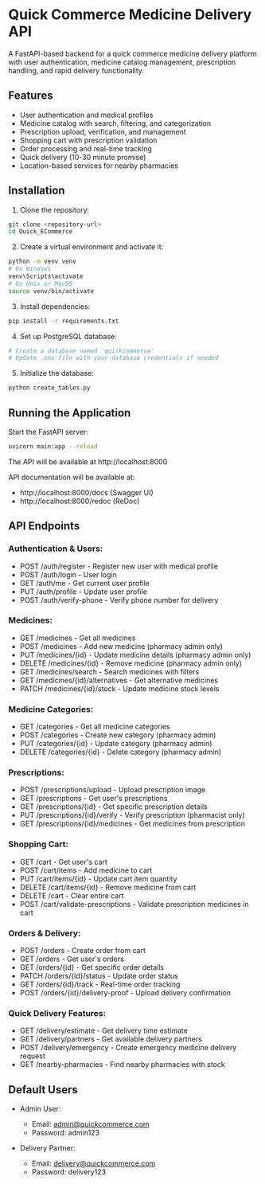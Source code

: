 # Quick Commerce Medicine Delivery API

A FastAPI-based backend for a quick commerce medicine delivery platform with user authentication, medicine catalog management, prescription handling, and rapid delivery functionality.

## Features

- User authentication and medical profiles
- Medicine catalog with search, filtering, and categorization
- Prescription upload, verification, and management
- Shopping cart with prescription validation
- Order processing and real-time tracking
- Quick delivery (10-30 minute promise)
- Location-based services for nearby pharmacies

## Installation

1. Clone the repository:

```bash
git clone <repository-url>
cd Quick_ECommerce
```

2. Create a virtual environment and activate it:

```bash
python -m venv venv
# On Windows
venv\Scripts\activate
# On Unix or MacOS
source venv/bin/activate
```

3. Install dependencies:

```bash
pip install -r requirements.txt
```

4. Set up PostgreSQL database:

```bash
# Create a database named 'quickcommerce'
# Update .env file with your database credentials if needed
```

5. Initialize the database:

```bash
python create_tables.py
```

## Running the Application

Start the FastAPI server:

```bash
uvicorn main:app --reload
```

The API will be available at http://localhost:8000

API documentation will be available at:
- http://localhost:8000/docs (Swagger UI)
- http://localhost:8000/redoc (ReDoc)

## API Endpoints

### Authentication & Users:
- POST /auth/register - Register new user with medical profile
- POST /auth/login - User login
- GET /auth/me - Get current user profile
- PUT /auth/profile - Update user profile
- POST /auth/verify-phone - Verify phone number for delivery

### Medicines:
- GET /medicines - Get all medicines
- POST /medicines - Add new medicine (pharmacy admin only)
- PUT /medicines/{id} - Update medicine details (pharmacy admin only)
- DELETE /medicines/{id} - Remove medicine (pharmacy admin only)
- GET /medicines/search - Search medicines with filters
- GET /medicines/{id}/alternatives - Get alternative medicines
- PATCH /medicines/{id}/stock - Update medicine stock levels

### Medicine Categories:
- GET /categories - Get all medicine categories
- POST /categories - Create new category (pharmacy admin)
- PUT /categories/{id} - Update category (pharmacy admin)
- DELETE /categories/{id} - Delete category (pharmacy admin)

### Prescriptions:
- POST /prescriptions/upload - Upload prescription image
- GET /prescriptions - Get user's prescriptions
- GET /prescriptions/{id} - Get specific prescription details
- PUT /prescriptions/{id}/verify - Verify prescription (pharmacist only)
- GET /prescriptions/{id}/medicines - Get medicines from prescription

### Shopping Cart:
- GET /cart - Get user's cart
- POST /cart/items - Add medicine to cart
- PUT /cart/items/{id} - Update cart item quantity
- DELETE /cart/items/{id} - Remove medicine from cart
- DELETE /cart - Clear entire cart
- POST /cart/validate-prescriptions - Validate prescription medicines in cart

### Orders & Delivery:
- POST /orders - Create order from cart
- GET /orders - Get user's orders
- GET /orders/{id} - Get specific order details
- PATCH /orders/{id}/status - Update order status
- GET /orders/{id}/track - Real-time order tracking
- POST /orders/{id}/delivery-proof - Upload delivery confirmation

### Quick Delivery Features:
- GET /delivery/estimate - Get delivery time estimate
- GET /delivery/partners - Get available delivery partners
- POST /delivery/emergency - Create emergency medicine delivery request
- GET /nearby-pharmacies - Find nearby pharmacies with stock

## Default Users

- Admin User:
  - Email: admin@quickcommerce.com
  - Password: admin123

- Delivery Partner:
  - Email: delivery@quickcommerce.com
  - Password: delivery123